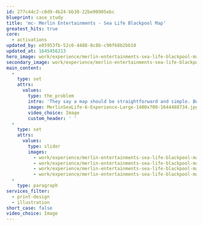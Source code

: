 ```yaml
---
id: 277c44c2-c0d9-4b24-bb30-22be90905ebc
blueprint: case_study
title: 'mc- Merlin Entertainments - Sea Life Blackpool Map'
greatest_hits: true
core:
  - activations
updated_by: e85953fb-52c6-4488-8c8b-c90f68b2bb10
updated_at: 1645456213
hero_image: work/experience/merlin-entertainments-sea-life-blackpool-map/MerlinSeaLife-6-Experience-Full-Image-2732x1536.jpg
secondary_image: work/experience/merlin-entertainments-sea-life-blackpool-map/MerlinSeaLife-6-Experience-Secondary-Image-896x597.jpg
main_content:
  -
    type: set
    attrs:
      values:
        type: the_problem
        intro: 'They say a map should be straightforward and simple. But that''s not what you want when you''re giving people the sort of vibrant undersea experience you get at SEA LIFE Blackpool. That''s why we used every tool in our expert illustrators box to create an exquisitely detailed image of the underwater world. The illustration is a walk-through guide that lets audiences explore SEA LIFE Blackpool before, during and after their unforgettable aquatic adventure.'
        image: MerlinSeaLife-6-Experience-Large-1400x700-1644488734.jpg
        video_choice: Image
        custom_header: ' '
  -
    type: set
    attrs:
      values:
        type: slider
        images:
          - work/experience/merlin-entertainments-sea-life-blackpool-map/MerlinSeaLife-6-Experience-Small-740x416.25-1.jpg
          - work/experience/merlin-entertainments-sea-life-blackpool-map/MerlinSeaLife-6-Experience-Small-740x416.25-2.jpg
          - work/experience/merlin-entertainments-sea-life-blackpool-map/MerlinSeaLife-6-Experience-Small-740x416.25-3.jpg
          - work/experience/merlin-entertainments-sea-life-blackpool-map/MerlinSeaLife-6-Experience-Small-740x416.25-4.jpg
  -
    type: paragraph
services_filter:
  - print-design
  - illustration
short_case: false
video_choice: Image
---
```

